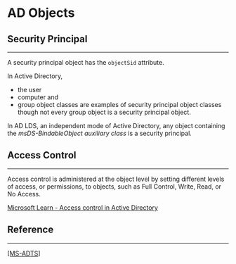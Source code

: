 # AD Objects
## Security Principal
---
A security principal object has the `objectSid` attribute.

In Active Directory,
- the user
- computer and
- group object classes
are examples of security principal object classes though not every group object is a security principal object.

In AD LDS, an independent mode of Active Directory, any object containing the *msDS-BindableObject auxiliary class* is a security principal.

## Access Control
---
Access control is administered at the object level by setting different levels of access, or permissions, to objects, such as Full Control, Write, Read, or No Access.

[Microsoft Learn - Access control in Active Directory](https://learn.microsoft.com/en-us/previous-versions/windows/it-pro/windows-server-2003/cc785913(v=ws.10))  

## Reference
---
[\[MS-ADTS\]](https://learn.microsoft.com/en-us/openspecs/windows_protocols/ms-adts/b645c125-a7da-4097-84a1-2fa7cea07714#gt_4bb21ec2-b7ec-435d-9b7c-1eae5ad8f3da)  